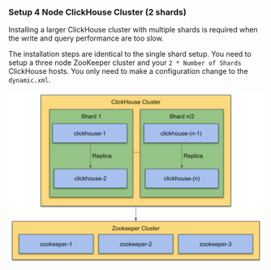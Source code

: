 ### Setup 4 Node ClickHouse Cluster (2 shards)

Installing a larger ClickHouse cluster with multiple shards is required when the write and query performance are too slow.

The installation steps are identical to the single shard setup. You need to setup a three node ZooKeeper cluster and your `2 * Number of Shards`  ClickHouse hosts. You only need to make a configuration change to the  `dynamic.xml`.

![ClickHouse/ZooKeeper Cluster Setup](../../images/clickhouse-2.png)
